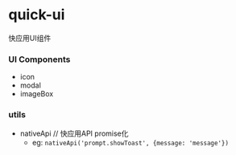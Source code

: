 # quick-ui
快应用UI组件

### UI Components
- icon
- modal
- imageBox

### utils
- nativeApi // 快应用API promise化
    - eg: `nativeApi('prompt.showToast', {message: 'message'})`